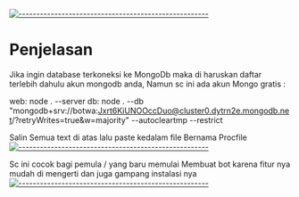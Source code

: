[![-----------------------------------------------------](https://raw.githubusercontent.com/andreasbm/readme/master/assets/lines/colored.png)](#table-of-contents)
# Penjelasan 
 
Jika ingin database terkoneksi ke MongoDb 
maka di haruskan daftar terlebih dahulu 
akun mongodb anda, Namun sc ini ada akun
Mongo gratis :

web: node . --server
db: node . --db "mongodb+srv://botwa:Jxrt6KiUNOOccDuo@cluster0.dytrn2e.mongodb.net/?retryWrites=true&w=majority" --autocleartmp --restrict


Salin Semua text di atas lalu paste kedalam file 
Bernama Procfile
[![-----------------------------------------------------](https://raw.githubusercontent.com/andreasbm/readme/master/assets/lines/colored.png)](#table-of-contents)

Sc ini cocok bagi pemula / yang baru memulai 
Membuat bot karena fitur nya mudah di mengerti
dan juga gampang instalasi nya
[![-----------------------------------------------------](https://raw.githubusercontent.com/andreasbm/readme/master/assets/lines/colored.png)](#table-of-contents)
 
